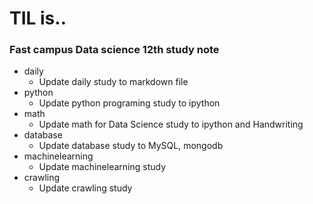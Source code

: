 # TIL is..
### Fast campus Data science 12th study note
- daily
  - Update daily study to markdown file 
- python
  - Update python programing study to ipython
- math
  - Update math for Data Science study to ipython and Handwriting
- database
  - Update database study to MySQL, mongodb  
- machinelearning
  - Update machinelearning study
- crawling
  - Update crawling study